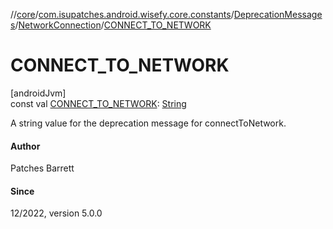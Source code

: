 //[core](../../../../index.md)/[com.isupatches.android.wisefy.core.constants](../../index.md)/[DeprecationMessages](../index.md)/[NetworkConnection](index.md)/[CONNECT_TO_NETWORK](-c-o-n-n-e-c-t_-t-o_-n-e-t-w-o-r-k.md)

# CONNECT_TO_NETWORK

[androidJvm]\
const val [CONNECT_TO_NETWORK](-c-o-n-n-e-c-t_-t-o_-n-e-t-w-o-r-k.md): [String](https://kotlinlang.org/api/latest/jvm/stdlib/kotlin/-string/index.html)

A string value for the deprecation message for connectToNetwork.

#### Author

Patches Barrett

#### Since

12/2022, version 5.0.0
